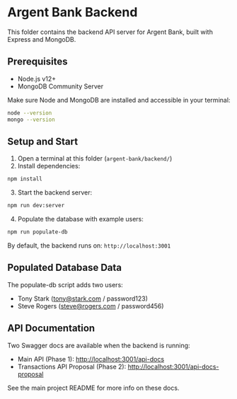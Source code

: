 # Argent Bank Backend

This folder contains the backend API server for Argent Bank, built with Express and MongoDB.

## Prerequisites

- Node.js v12+
- MongoDB Community Server

Make sure Node and MongoDB are installed and accessible in your terminal:

```bash
node --version
mongo --version
```

## Setup and Start

1. Open a terminal at this folder (`argent-bank/backend/`)
2. Install dependencies:

```bash
npm install
```

3. Start the backend server:

```bash
npm run dev:server
```

4. Populate the database with example users:

```bash
npm run populate-db
```

By default, the backend runs on: `http://localhost:3001`

## Populated Database Data

The populate-db script adds two users:

- Tony Stark (tony@stark.com / password123)
- Steve Rogers (steve@rogers.com / password456)

## API Documentation

Two Swagger docs are available when the backend is running:

- Main API (Phase 1): [http://localhost:3001/api-docs](http://localhost:3001/api-docs)
- Transactions API Proposal (Phase 2): [http://localhost:3001/api-docs-proposal](http://localhost:3001/api-docs-proposal)

See the main project README for more info on these docs.